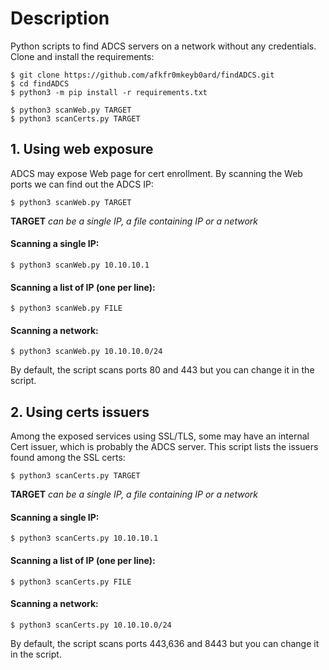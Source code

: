 # Description
Python scripts to find ADCS servers on a network without any credentials.
Clone and install the requirements:
```
$ git clone https://github.com/afkfr0mkeyb0ard/findADCS.git
$ cd findADCS
$ python3 -m pip install -r requirements.txt

$ python3 scanWeb.py TARGET
$ python3 scanCerts.py TARGET
```

## 1. Using web exposure
ADCS may expose Web page for cert enrollment. By scanning the Web ports we can find out the ADCS IP:

    $ python3 scanWeb.py TARGET

**TARGET** *can be a single IP, a file containing IP or a network*

#### Scanning a single IP:
    $ python3 scanWeb.py 10.10.10.1

#### Scanning a list of IP (one per line):
    $ python3 scanWeb.py FILE

#### Scanning a network:
    $ python3 scanWeb.py 10.10.10.0/24

By default, the script scans ports 80 and 443 but you can change it in the script.

## 2. Using certs issuers
Among the exposed services using SSL/TLS, some may have an internal Cert issuer, which is probably the ADCS server.
This script lists the issuers found among the SSL certs:

    $ python3 scanCerts.py TARGET

**TARGET** *can be a single IP, a file containing IP or a network*

#### Scanning a single IP:
    $ python3 scanCerts.py 10.10.10.1

#### Scanning a list of IP (one per line):
    $ python3 scanCerts.py FILE

#### Scanning a network:
    $ python3 scanCerts.py 10.10.10.0/24

By default, the script scans ports 443,636 and 8443 but you can change it in the script.
